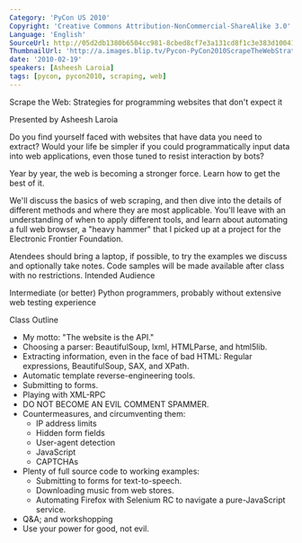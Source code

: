 ```yaml
---
Category: 'PyCon US 2010'
Copyright: 'Creative Commons Attribution-NonCommercial-ShareAlike 3.0'
Language: 'English'
SourceUrl: http://05d2db1380b6504cc981-8cbed8cf7e3a131cd8f1c3e383d10041.r93.cf2.rackcdn.com/pycon-us-2010/256_scrape-the-web-strategies-for-programming-websites-that-don-t-expect-it.m4v
ThumbnailUrl: 'http://a.images.blip.tv/Pycon-PyCon2010ScrapeTheWebStrategiesForProgrammingWebsitesTha613-141.jpg'
date: '2010-02-19'
speakers: [Asheesh Laroia]
tags: [pycon, pycon2010, scraping, web]
---
```

Scrape the Web: Strategies for programming websites that don't expect it

  
Presented by Asheesh Laroia

  
Do you find yourself faced with websites that have data you need to extract?
Would your life be simpler if you could programmatically input data into web
applications, even those tuned to resist interaction by bots?

  
Year by year, the web is becoming a stronger force. Learn how to get the best
of it.

  
We'll discuss the basics of web scraping, and then dive into the details of
different methods and where they are most applicable. You'll leave with an
understanding of when to apply different tools, and learn about automating a
full web browser, a "heavy hammer" that I picked up at a project for the
Electronic Frontier Foundation.

  
Atendees should bring a laptop, if possible, to try the examples we discuss
and optionally take notes. Code samples will be made available after class
with no restrictions. Intended Audience

  
Intermediate (or better) Python programmers, probably without extensive web
testing experience

  
Class Outline

  * My motto: "The website is the API." 
  * Choosing a parser: BeautifulSoup, lxml, HTMLParse, and html5lib. 
  * Extracting information, even in the face of bad HTML: Regular expressions, BeautifulSoup, SAX, and XPath. 
  * Automatic template reverse-engineering tools. 
  * Submitting to forms. 
  * Playing with XML-RPC 
  * DO NOT BECOME AN EVIL COMMENT SPAMMER. 
  * Countermeasures, and circumventing them: 
    * IP address limits 
    * Hidden form fields 
    * User-agent detection 
    * JavaScript 
    * CAPTCHAs 
  * Plenty of full source code to working examples: 
    * Submitting to forms for text-to-speech. 
    * Downloading music from web stores. 
    * Automating Firefox with Selenium RC to navigate a pure-JavaScript service. 
  * Q&A; and workshopping 
  * Use your power for good, not evil. 

